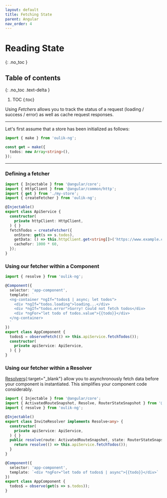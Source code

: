 ```yaml
---
layout: default
title: Fetching State
parent: Angular
nav_order: 4
---
```


# Reading State
{: .no_toc }

## Table of contents
{: .no_toc .text-delta }

1. TOC
{:toc}

Using *Fetchers* allows you to track the status of a request (loading / success / error) as well as cache request responses.

---
Let's first assume that a store has been initialized as follows:
```ts
import { make } from 'oulik-ng';

const get = make({
  todos: new Array<string>(),
}); 
```
---

### **Defining** a fetcher
```ts
import { Injectable } from '@angular/core';
import { HttpClient } from '@angular/common/http';
import { get } from './my-store';
import { createFetcher } from 'oulik-ng';

@Injectable()
export class ApiService {
  constructor(
    private httpClient: HttpClient,
  ) { }
  fetchTodos = createFetcher({
    onStore: get(s => s.todos),
    getData: () => this.httpClient.get<string[]>('https://www.example.com/todos'),
    cacheFor: 1000 * 60,
  });
}
```

### Using our fetcher within a **Component**

```ts
import { resolve } from 'oulik-ng';

@Component({
  selector: 'app-component',
  template: `
  <ng-container *ngIf="todos$ | async; let todos">
    <div *ngIf="todos.loading">loading...</div>
    <div *ngIf="todos.error">Sorry! Could not fetch todos</div>
    <div *ngFor="let todo of todos.value">{{todo}}</div>
  </ng-container>
  `
})
export class AppComponent {
  todos$ = observeFetch(() => this.apiService.fetchTodos());
  constructor(
    private apiService: ApiService,
  ) { }
}
```

### Using our fetcher within a **Resolver**
[Resolvers](https://angular.io/api/router/Resolve){:target="_blank"} allow you to asynchronously fetch data before your component is instantiated. This simplifies your component code considerably.
```ts
import { Injectable } from '@angular/core';
import { ActivatedRouteSnapshot, Resolve, RouterStateSnapshot } from '@angular/router';
import { resolve } from 'oulik-ng';

@Injectable()
export class InviteResolver implements Resolve<any> {
  constructor(
    private apiService: ApiService,
  ) { }
  public resolve(route: ActivatedRouteSnapshot, state: RouterStateSnapshot) {
    return resolve(() => this.apiService.fetchTodos());
  }
}
```
```ts
@Component({
  selector: 'app-component',
  template: `<div *ngFor="let todo of todos$ | async">{{todo}}</div>`
})
export class AppComponent {
  todos$ = observe(get(s => s.todos));
}
```
